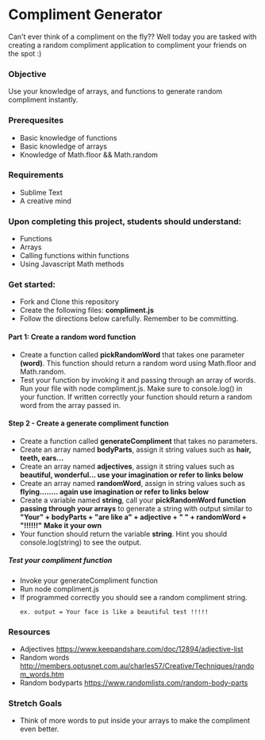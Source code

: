 # Compliment Generator

Can't ever think of a compliment on the fly?? Well today you are tasked with creating a random compliment application to compliment your friends on the spot :) 

### Objective

Use your knowledge of arrays, and functions to generate random compliment instantly.

### Prerequesites

- Basic knowledge of functions
- Basic knowledge of arrays
- Knowledge of Math.floor && Math.random
### Requirements

- Sublime Text
- A creative mind
### Upon completing this project, students should understand:

- Functions
- Arrays 
- Calling functions within functions
- Using Javascript Math methods

### Get started:

- Fork and Clone this repository
- Create the following files: **compliment.js**
- Follow the directions below carefully. Remember to be committing.

#### Part 1: Create a random word function
- Create a function called **pickRandomWord** that takes one parameter **(word)**. This function should return a random word using Math.floor and Math.random.
- Test your function by invoking it and passing through an array of words. Run your file with node compliment.js. Make sure to console.log() in your function. If written correctly your function should return a random word from the array passed in.

#### Step 2 - Create a generate compliment function
- Create a function called **generateCompliment** that takes no parameters.
- Create an array named **bodyParts**, assign it string values such as **hair, teeth, ears...**
- Create an array named **adjectives**, assign it string values such as **beautiful, wonderful... use your imagination or refer to links below**
- Create an array named **randomWord**, assign in string values such as **flying........ again use imagination or refer to links below**
- Create a variable named **string**,  call your **pickRandomWord function passing through your arrays** to generate a string with output
  similar to **"Your" + bodyParts + "are like a" + adjective + " " + randomWord + "!!!!!!"** **Make it your own**
- Your function should return the variable **string**. Hint you should console.log(string) to see the output.

##### Test your compliment function
- Invoke your generateCompliment function
- Run node compliment.js
- If programmed correctly you should see a random compliment string.
  ```
  ex. output = Your face is like a beautiful test !!!!!
  ```
### Resources
- Adjectives https://www.keepandshare.com/doc/12894/adjective-list
- Random words http://members.optusnet.com.au/charles57/Creative/Techniques/random_words.htm
- Random bodyparts https://www.randomlists.com/random-body-parts
### Stretch Goals
- Think of more words to put inside your arrays to make the compliment even better.
